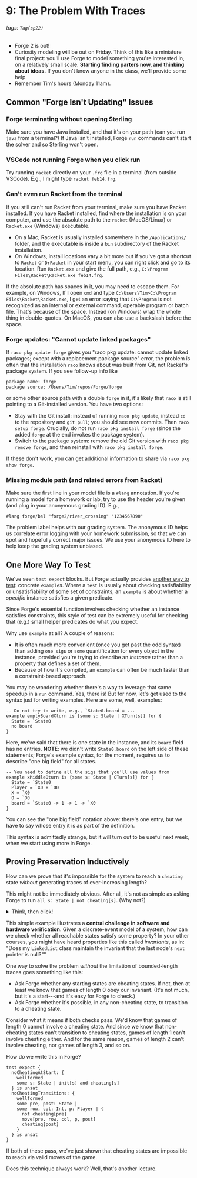 # 9: The Problem With Traces

###### tags: `Tag(sp22)`

* Forge 2 is out!
* Curiosity modeling will be out on Friday. Think of this like a miniature final project: you'll use Forge to model something you're interested in, on a relatively small scale. **Starting finding parters now, and thinking about ideas.** If you don't know anyone in the class, we'll provide some help. 
* Remember Tim's hours (Monday 11am).


## Common "Forge Isn't Updating" Issues

### Forge terminating without opening Sterling

Make sure you have Java installed, and that it's on your path (can you run `java` from a terminal?) If Java isn't installed, Forge `run` commands can't start the solver and so Sterling won't open.

### VSCode not running Forge when you click run

Try running `racket` directly on your `.frg` file in a terminal (from outside VSCode). E.g., I might type `racket feb14.frg`. 


### Can't even run Racket from the terminal 

If you still can't run Racket from your terminal, make sure you have Racket installed. If you have Racket installed, find where the installation is on your computer, and use the absolute path to the `racket` (MacOS/Linux) or `Racket.exe` (Windows) executable.

* On a Mac, Racket is usually installed somewhere in the `/Applications/` folder, and the executable is inside a `bin` subdirectory of the Racket installation. 
* On Windows, install locations vary a bit more but if you've got a shortcut to `Racket` or `DrRacket` in your start menu, you can right click and go to its location. Run `Racket.exe` and give the full path, e.g., `C:\Program Files\Racket\Racket.exe feb14.frg`. 

If the absolute path has spaces in it, you may need to escape them. For example, on Windows, If I open `cmd` and type `C:\Users\Tim>C:\Program Files\Racket\Racket.exe`, I get an error saying that `C:\Program` is not recognized as an internal or external command, operable program or batch file. That's because of the space. Instead (on Windows) wrap the whole thing in double-quotes. On MacOS, you can also use a backslash before the space.

### Forge updates: "Cannot update linked packages"

If `raco pkg update forge` gives you "raco pkg update: cannot update linked packages; except with a replacement package source" error, the problem is often that the installation `raco` knows about was built from Git, not Racket's package system. If you see follow-up info like

```
package name: forge
package source: /Users/Tim/repos/Forge/forge
```

or some other source path with a double `forge` in it, it's likely that `raco` is still pointing to a Git-installed version. You have two options:

* Stay with the Git install: instead of running `raco pkg update`, instead `cd` to the repository and `git pull`; you should see new commits. Then `raco setup forge`. Crucially, do not run `raco pkg install forge` (since the added `forge` at the end invokes the package system).
* Switch to the package system: remove the old Git version with `raco pkg remove forge`, and then reinstall with `raco pkg install forge`. 

If these don't work, you can get additional information to share via `raco pkg show forge`.

### Missing module path (and related errors from Racket)

Make sure the first line in your model file is a `#lang` annotation. If you're running a model for a homework or lab, try to use the header you're given (and plug in your anonymous grading ID). E.g., 

```
#lang forge/bsl "forge2/river_crossing" "1234567890"
```

The problem label helps with our grading system. The anonymous ID helps us correlate error logging with your homework submission, so that we can spot and hopefully correct major issues. We use your anonymous ID here to help keep the grading system unbiased.


## One More Way To Test

We've seen `test expect` blocks. But Forge actually provides [another way to test](https://github.com/tnelson/Forge/wiki/Testing): concrete `example`s. Where a `test` is usually about checking satisfiability or unsatisfiability of some set of constraints, an `example` is about whether a _specific_ instance satisfies a given predicate. 

Since Forge's essential function involves checking whether an instance satisfies constraints, this style of test can be extremely useful for checking that (e.g.) small helper predicates do what you expect.

Why use `example` at all? A couple of reasons:
* It is often much more convenient (once you get past the odd syntax) than adding `one sig`s or `some` quantification for every object in the instance, provided you're trying to describe an _instance_ rather than a property that defines a set of them.
* Because of how it's compiled, an `example` can often be much faster than a constraint-based approach. 

You may be wondering whether there's a way to leverage that same speedup in a `run` command. Yes, there is! But for now, let's get used to the syntax just for writing examples. Here are some, well, examples:

```alloy
-- Do not try to write, e.g., `State0.board = ...
example emptyBoardXturn is {some s: State | XTurn[s]} for {
  State = `State0
  no board
}
```

Here, we've said that there is one state in the instance, and its `board` field has no entries. **NOTE**: we didn't write `State0.board` on the left side of these statements; Forge's example syntax, for the moment, requires us to describe "one big field" for all states.

```alloy
-- You need to define all the sigs that you'll use values from
example xMiddleOturn is {some s: State | OTurn[s]} for {
  State = `State0
  Player = `X0 + `O0
  X = `X0
  O = `O0
  board = `State0 -> 1 -> 1 -> `X0
}

```

You can see the "one big field" notation above: there's one entry, but we have to say whose entry it is as part of the definition.

This syntax is admittedly strange, but it will turn out to be useful next week, when we start using more in Forge.


## Proving Preservation Inductively

How can we prove that it's impossible for the system to reach a `cheating` state _without_ generating traces of ever-increasing length?

This might not be immediately obvious. After all, it's not as simple as asking Forge to run `all s: State | not cheating[s]`. (Why not?)

<details>
<summary>Think, then click!</summary>
Because that would just be asking Forge to find us instances full of good, non-cheating states. Really, we want a sort of higher-level `all`, something that says: "for all **games**, it's impossible for the game to contain a cheating state".
</details>

This simple example illustrates a **central challenge in software and hardware verification**. Given a discrete-event model of a system, how can we check whether all reachable states satisfy some property? In your other courses, you might have heard properties like this called _invariants_, as in:  "Does my `LinkedList` class maintain the invariant that the last node's `next` pointer is null?""


One way to solve the problem _without_ the limitation of bounded-length traces goes something like this:
* Ask Forge whether any starting states are cheating states. If not, then at least we know that games of length 0 obey our invariant. (It's not much, but it's a start---and it's easy for Forge to check.)
* Ask Forge whether it's possible, in any non-cheating state, to transition to a cheating state. 
 
Consider what it means if both checks pass. We'd know that games of length $0$ cannot involve a cheating state. And since we know that non-cheating states can't transition to cheating states, games of length $1$ can't involve cheating either. And for the same reason, games of length $2$ can't involve cheating, nor games of length $3$, and so on.

How do we write this in Forge?

```alloy
test expect {
  noCheatingAtStart: {
    wellformed
    some s: State | init[s] and cheating[s]
  } is unsat
  noCheatingTransitions: {
    wellformed
    some pre, post: State | 
    some row, col: Int, p: Player | {
      not cheating[pre]
      move[pre, row, col, p, post]
      cheating[post]
    }
  } is unsat
}
```

If both of these pass, we've just shown that cheating states are impossible to reach via valid moves of the game.

Does this technique always work? Well, that's another lecture.







